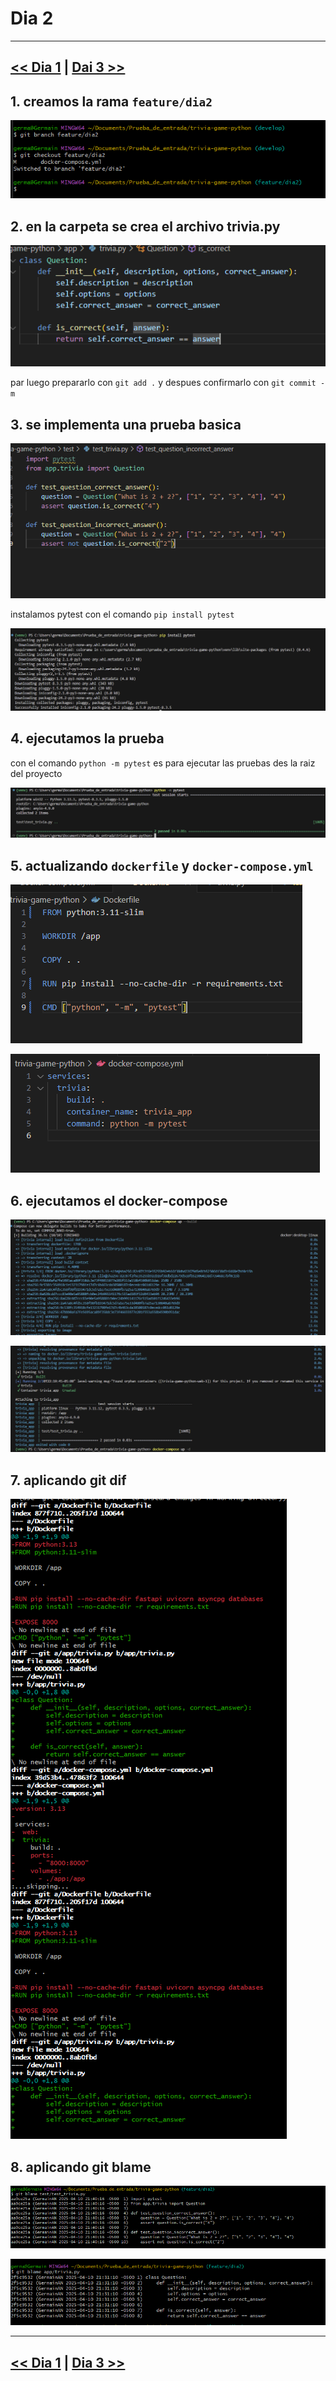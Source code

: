 # Dia 2

---
[<< Dia 1](EvidenciaDia1.md) | [Dai 3 >>](EvidenciaDia3.md)
---
## 1. creamos la rama `feature/dia2`

![image.png](imagen2/image.png)

## 2. en la carpeta se crea el archivo trivia.py

![image.png](imagen2/image%201.png)

par luego prepararlo con `git add .` y despues confirmarlo con `git commit -m` 

## 3. se implementa una prueba basica

![image.png](imagen2/image%202.png)

instalamos pytest con el comando `pip install pytest`

![image.png](imagen2/image%203.png)

## 4. ejecutamos la prueba

con el comando `python -m pytest` es para ejecutar las pruebas des la raiz del proyecto

![image.png](imagen2/image%204.png)

 

## 5. actualizando `dockerfile` y `docker-compose.yml`

![image.png](imagen2/image%205.png)

![image.png](imagen2/image%206.png)

## 6. ejecutamos el docker-compose

![image.png](imagen2/image%207.png)

![image.png](imagen2/image%208.png)

## 7. aplicando git dif

![image.png](imagen2/image%209.png)

## 8. aplicando git blame

![image.png](imagen2/image%2010.png)

![image.png](imagen2/image%2011.png)

---
[<< Dia 1](EvidenciaDia1.md) | [Dia 3 >>](EvidenciaDia3.md)
---